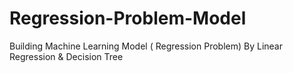 # Regression-Problem-Model
Building Machine Learning Model ( Regression Problem) By  Linear Regression &amp; Decision Tree
